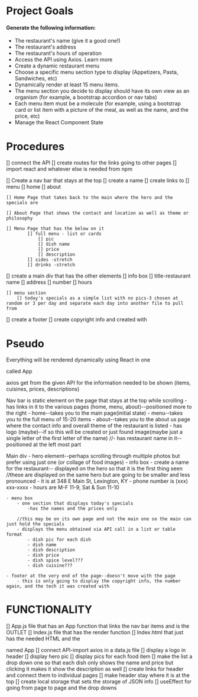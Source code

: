 # Project Goals

#### Generate the following information:
* The restaurant's name (give it a good one!)
* The restaurant's address
* The restaurant's hours of operation
* Access the API using Axios. Learn more
* Create a dynamic restaurant menu
* Choose a specific menu section type to display (Appetizers, Pasta, Sandwiches, etc)
* Dynamically render at least 15 menu items.
* The menu section you decide to display should have its own view as an organism (for example,  a bootstrap accordion or nav tabs)
* Each menu item must be a molecule (for example, using a bootstrap card or list item with a picture of the meal, as well as the name, and the price, etc)
* Manage the React Component State

# Procedures

[] connect the API
[] create routes for the links going to other pages
[] import react and whatever else is needed from npm


[] Create a nav bar that stays at the top
    [] create a name
    [] create links to
        [] menu
        [] home
        [] about

    [] Home Page that takes back to the main where the hero and the specials are

    [] About Page that shows the contact and location as well as theme or philosophy

    [] Menu Page that has the below on it
            [] full menu - list or cards
                [] pic
                [] dish name
                [] price
                [] description
            [] sides -stretch
            [] drinks -stretch

[] create a main div that has the other elements
    [] info box
        [] title-restaurant name
        [] address
        [] number
        [] hours

    [] menu section
        [] today's specials as a simple list with no pics-3 chosen at random or 3 per day and separate each day into another file to pull from


[] create a footer
    [] create copyright info and created with 


# Pseudo

Everything will be rendered dynamically using React in one <div> called App

axios get from the given API for the information needed to be shown (items, cuisines, prices, descriptions)



Nav bar is static element on the page that stays at the top while scrolling
    - has links in it to the various pages (home, menu, about)--positioned more to the right
        - home--takes you to the main page(initial state)
        - menu--takes you to the full menu of 15-20 items
        - about--takes you to the about us page where the contact info and overall theme of the restaurant is listed
    - has logo (maybe)--if so this will be created or just found image(maybe just a single letter of the first letter of the name)
    //- has restaurant name in it--positioned at the left most part

Main div
    - hero element--perhaps scrolling through multiple photos but prefer using just one (or collage of food images)
    - info box
        - create a name for the restaurant-- displayed on the hero so that it is the first thing seen
            //these are displayed on the same hero but are going to be smaller and less pronounced
        - it is at 348 E Main St, Lexington, KY
        - phone number is (xxx) xxx-xxxx
        - hours are M-F 11-9, Sat & Sun 11-10

    - menu box
        - one section that displays today's specials
            -has the names and the prices only

        //this may be on its own page and not the main one so the main can just hold the specials
        - displays the menu obtained via API call in a list or table format
            - dish pic for each dish
            - dish name
            - dish description
            - dish price
            - dish spice level???
            - dish cuisine???

    - footer at the very end of the page--doesn't move with the page
        - this is only going to display the copyright info, the number again, and the tech it was created with
        

# FUNCTIONALITY

[] App.js file that has an App function that links the nav bar items and is the OUTLET
[] Index.js file that has the render function
[] Index.html that just has the needed HTML and the <div> named App
[] connect API-import axios in a data.js file
[] display a logo in header
[] display hero pic
[] display pics for each food item
[] make the list a drop down one so that each dish only shows the name and price but clicking it makes it show the description as well
[] create links for header and connect them to individual pages
[] make header stay where it is at the top
[] create local storage that sets the storage of JSON info
[] useEffect for going from page to page and the drop downs